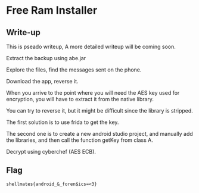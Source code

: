 # Free Ram Installer

## Write-up

This is pseado writeup, A more detailed writeup will be coming soon.

Extract the backup using abe.jar

Explore the files, find the messages sent on the phone.

Download the app, reverse it.

When you arrive to the point where you will need the AES key used for encryption, you will have to extract it from the native library.

You can try to reverse it, but it might be difficult since the library is stripped.

The first solution is to use frida to get the key.

The second one is to create a new android studio project, and manually add the libraries, and then call the function getKey from class A.

Decrypt using cyberchef (AES ECB).

## Flag

`shellmates{android_&_foren$ics=<3}`
